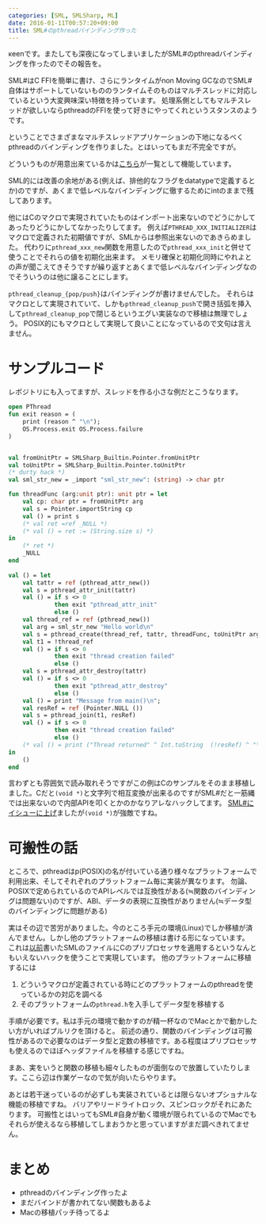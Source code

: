 ```yaml
---
categories: [SML, SMLSharp, ML]
date: 2016-01-11T00:57:20+09:00
title: SML#のpthreadバインディング作った
---
```


κeenです。またしても深夜になってしまいましたがSML#のpthreadバインディングを作ったのでその報告を。

<!--more-->
SML#はC FFIを簡単に書け、さらにランタイムがnon Moving GCなのでSML#自体はサポートしていないもののランタイムそのものはマルチスレッドに対応しているという大変興味深い特徴を持っています。
処理系側としてもマルチスレッドが欲しいならpthreadのFFIを使って好きにやってくれというスタンスのようです。

ということでさまざまなマルチスレッドアプリケーションの下地になるべくpthreadのバインディングを作りました。とはいってもまだ不完全ですが。

どういうものが用意出来ているかは[こちら](https://github.com/KeenS/smlsharp_pthread/blob/master/src/pthread.smi)が一覧として機能しています。

SML的には改善の余地がある(例えば、排他的なフラグをdatatypeで定義するとか)のですが、あくまで低レベルなバインディングに徹するためにintのままで残してあります。

他にはCのマクロで実現されていたものはインポート出来ないのでどうにかしてあったりどうにかしてなかったりしてます。
例えば`PTHREAD_XXX_INITIALIZER`はマクロで定義された初期値ですが、SMLからは参照出来ないのであきらめました。
代わりに`pthread_xxx_new`関数を用意したので`pthread_xxx_init`と併せて使うことでそれらの値を初期化出来ます。
メモリ確保と初期化同時にやれよとの声が聞こえてきそうですが繰り返すとあくまで低レベルなバインディングなのでそういうのは他に譲ることにします。

`pthread_cleanup_{pop/push}`はバインディングが書けませんでした。
それらはマクロとして実現されていて、しかも`pthread_cleanup_push`で開き括弧を挿入して`pthread_cleanup_pop`で閉じるというエグい実装なので移植は無理でしょう。
POSIX的にもマクロとして実現して良いことになっているので文句は言えません。

# サンプルコード
レポジトリにも入ってますが、スレッドを作る小さな例だとこうなります。

``` sml
open PThread
fun exit reason = (
    print (reason ^ "\n");
    OS.Process.exit OS.Process.failure
)


val fromUnitPtr = SMLSharp_Builtin.Pointer.fromUnitPtr
val toUnitPtr = SMLSharp_Builtin.Pointer.toUnitPtr
(* durty hack *)
val sml_str_new = _import "sml_str_new": (string) -> char ptr

fun threadFunc (arg:unit ptr): unit ptr = let
    val cp: char ptr = fromUnitPtr arg
    val s = Pointer.importString cp
    val () = print s
    (* val ret =ref _NULL *)
    (* val () = ret := (String.size s) *)
in
    (* ret *)
    _NULL
end
                   
val () = let
    val tattr = ref (pthread_attr_new())
    val s = pthread_attr_init(tattr)
    val () = if s <> 0
             then exit "pthread_attr_init"
             else ()
    val thread_ref = ref (pthread_new())
    val arg = sml_str_new "Hello world\n"
    val s = pthread_create(thread_ref, tattr, threadFunc, toUnitPtr arg)
    val t1 = !thread_ref
    val () = if s <> 0
             then exit "thread creation failed"
             else ()
    val s = pthread_attr_destroy(tattr)
    val () = if s <> 0
             then exit "pthread_attr_destroy"
             else ()
    val () = print "Message from main()\n";
    val resRef = ref (Pointer.NULL ())
    val s = pthread_join(t1, resRef)
    val () = if s <> 0
             then exit "thread creation failed"
             else ()
    (* val () = print ("Thread returned" ^ Int.toString  (!resRef) ^ "\n") *)
in
    ()
end
```

言わずとも雰囲気で読み取れそうですがこの例はCのサンプルをそのまま移植しました。Cだと`(void *)`と文字列で相互変換が出来るのですがSML#だと一筋縄では出来ないので内部APIを叩くとかのかなりアレなハックしてます。
[SML#にイシューに上げ](https://github.com/smlsharp/smlsharp/issues/45)ましたが`(void *)`が強敵ですね。


# 可搬性の話
ところで、pthreadはp(POSIX)の名が付いている通り様々なプラットフォームで利用出来、そしてそれぞれのプラットフォーム毎に実装が異なります。
勿論、POSIXで定められているのでAPIレベルでは互換性がある(≒関数のバインディングは問題ない)のですが、ABI、データの表現に互換性がありません(≒データ型のバインディングに問題がある)


実はその辺で苦労がありました。今のところ手元の環境(Linux)でしか移植が済んでません。しかし他のプラットフォームの移植は書ける形になっています。
これは[以前](http://keens.github.io/blog/2015/12/26/sml_tocpuripurosessanorenkei/)書いたSMLのファイルにCのプリプロセッサを適用するというなんともいえないハックを使うことで実現しています。
他のプラットフォームに移植するには

1. どういうマクロが定義されている時にどのプラットフォームのpthreadを使っているかの対応を調べる
2. そのプラットフォームの`pthread.h`を入手してデータ型を移植する

手順が必要です。私は手元の環境で動かすのが精一杯なのでMacとかで動かしたい方がいればプルリクを頂けると。
前述の通り、関数のバインディングは可搬性があるので必要なのはデータ型と定数の移植です。ある程度はプリプロセッサも使えるのでほぼヘッダファイルを移植する感じですね。

まあ、実をいうと関数の移植も細々したものが面倒なので放置していたりします。ここら辺は作業ゲーなので気が向いたらやります。

あとは若干迷っているのが必ずしも実装されているとは限らないオプショナルな機能の移植ですね。
バリアやリードライトロック、スピンロックがそれにあたります。
可搬性とはいってもSML#自身が動く環境が限られているのでMacでもそれらが使えるなら移植してしまおうかと思っていますがまだ調べきれてません。


# まとめ

* pthreadのバインディング作ったよ
* まだバインドが書かれてない関数もあるよ
* Macの移植パッチ待ってるよ
